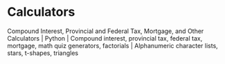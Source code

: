 # Calculators
Compound Interest, Provincial and Federal Tax, Mortgage, and Other Calculators | Python | 
Compound interest, provincial tax, federal tax, mortgage, math quiz generators, factorials | 
Alphanumeric character lists, stars, t-shapes, triangles
